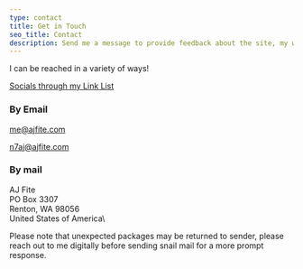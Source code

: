 ```yaml
---
type: contact
title: Get in Touch
seo_title: Contact
description: Send me a message to provide feedback about the site, my writing, or anything else on your mind.
---
```


I can be reached in a variety of ways!

[Socials through my Link List](https://link.ajfite.com)

### By Email

[me@ajfite.com](mailto:me@ajfite.com)

[n7aj@ajfite.com](mailto:n7aj#ajfite.com)

### By mail

AJ Fite\
PO Box 3307\
Renton, WA 98056\
United States of America\

Please note that unexpected packages may be returned to sender, please reach out to me digitally before sending snail mail for a more prompt response.
